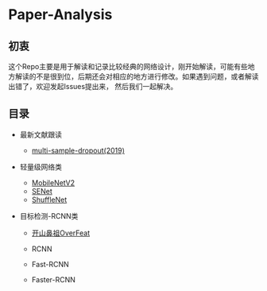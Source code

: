 # Paper-Analysis

## 初衷
这个Repo主要是用于解读和记录比较经典的网络设计，刚开始解读，可能有些地方解读的不是很到位，后期还会对相应的地方进行修改。如果遇到问题，或者解读出错了，欢迎发起Issues提出来，
然后我们一起解决。

## 目录

* 最新文献跟读
  
  * [multi-sample-dropout(2019)](https://github.com/ZH-Lee/Paper-Analysis/blob/master/%E6%9C%80%E6%96%B0%E8%AE%BA%E6%96%87%E8%B7%9F%E8%AF%BB/Multi-sample-Dropout.md)
  
  
* 轻量级网络类

  * [MobileNetV2](https://github.com/ZH-Lee/Paper-Analysis/blob/master/MobileNet/MobileNetv2.md)
  * [SENet](https://github.com/ZH-Lee/Paper-Analysis/blob/master/SENet/SENet.md)
  * [ShuffleNet](https://github.com/ZH-Lee/Paper-Analysis/blob/master/ShuffleNet/shufflenet.md)

* 目标检测-RCNN类
  * [开山鼻祖OverFeat](https://github.com/ZH-Lee/Paper-Analysis/blob/master/OverFeat/OverFeat.md)
  
  * RCNN

  * Fast-RCNN

  * Faster-RCNN
